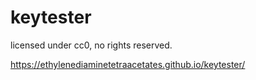 # keytester


licensed under cc0, no rights reserved.


https://ethylenediaminetetraacetates.github.io/keytester/
